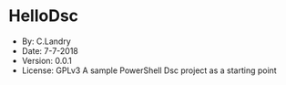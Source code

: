 # HelloDsc
* By: C.Landry 
* Date: 7-7-2018
* Version: 0.0.1
* License: GPLv3
A sample PowerShell Dsc project as a starting point